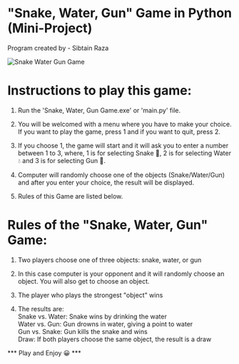 # "Snake, Water, Gun" Game in Python (Mini-Project)
Program created by - Sibtain Raza

![Snake Water Gun Game](https://github.com/user-attachments/assets/054d055f-11c8-4701-91d1-a1dc763a4ff6)

# Instructions to play this game:

1) Run the 'Snake, Water, Gun Game.exe' or 'main.py' file.

2) You will be welcomed with a menu where you have to make your choice. If you want to play the game, press 1 and if you want to quit, press 2.

3) If you choose 1, the game will start and it will ask you to enter a number between 1 to 3, where, 1 is for selecting Snake 🐍, 2 is for selecting Water 💧 and 3 is for selecting Gun 🔫.

4) Computer will randomly choose one of the objects (Snake/Water/Gun) and after you enter your choice, the result will be displayed.

5) Rules of this Game are listed below.


# Rules of the "Snake, Water, Gun" Game:

1) Two players choose one of three objects: snake, water, or gun

2) In this case computer is your opponent and it will randomly choose an object. You will also get to choose an object.

3) The player who plays the strongest "object" wins

4) The results are:
   <br>
    Snake vs. Water: Snake wins by drinking the water
   <br>
    Water vs. Gun: Gun drowns in water, giving a point to water
   <br>
    Gun vs. Snake: Gun kills the snake and wins
   <br>
    Draw: If both players choose the same object, the result is a draw

*** Play and Enjoy 😀 ***
